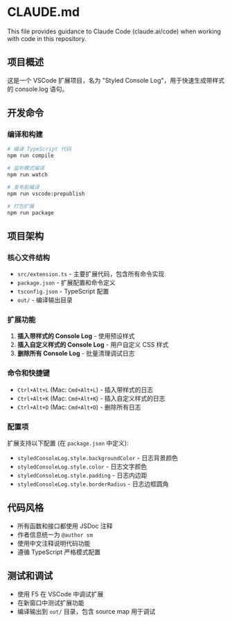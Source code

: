 # CLAUDE.md

This file provides guidance to Claude Code (claude.ai/code) when working with code in this repository.

## 项目概述
这是一个 VSCode 扩展项目，名为 "Styled Console Log"，用于快速生成带样式的 console.log 语句。

## 开发命令

### 编译和构建
```bash
# 编译 TypeScript 代码
npm run compile

# 监听模式编译
npm run watch

# 发布前编译
npm run vscode:prepublish

# 打包扩展
npm run package
```

## 项目架构

### 核心文件结构
- `src/extension.ts` - 主要扩展代码，包含所有命令实现
- `package.json` - 扩展配置和命令定义
- `tsconfig.json` - TypeScript 配置
- `out/` - 编译输出目录

### 扩展功能
1. **插入带样式的 Console Log** - 使用预设样式
2. **插入自定义样式的 Console Log** - 用户自定义 CSS 样式
3. **删除所有 Console Log** - 批量清理调试日志

### 命令和快捷键
- `Ctrl+Alt+L` (Mac: `Cmd+Alt+L`) - 插入带样式的日志
- `Ctrl+Alt+K` (Mac: `Cmd+Alt+K`) - 插入自定义样式的日志
- `Ctrl+Alt+D` (Mac: `Cmd+Alt+D`) - 删除所有日志

### 配置项
扩展支持以下配置 (在 `package.json` 中定义):
- `styledConsoleLog.style.backgroundColor` - 日志背景颜色
- `styledConsoleLog.style.color` - 日志文字颜色
- `styledConsoleLog.style.padding` - 日志内边距
- `styledConsoleLog.style.borderRadius` - 日志边框圆角

## 代码风格
- 所有函数和接口都使用 JSDoc 注释
- 作者信息统一为 `@author sm`
- 使用中文注释说明代码功能
- 遵循 TypeScript 严格模式配置

## 测试和调试
- 使用 F5 在 VSCode 中调试扩展
- 在新窗口中测试扩展功能
- 编译输出到 `out/` 目录，包含 source map 用于调试